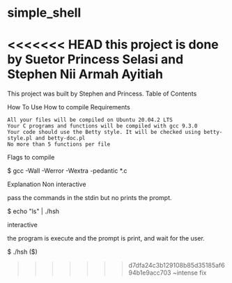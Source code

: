 # simple_shell
<<<<<<< HEAD
this project is done by Suetor Princess Selasi and Stephen Nii Armah Ayitiah
=======
This project was built by Stephen and Princess.
Table of Contents


How To Use
How to compile
Requirements

    All your files will be compiled on Ubuntu 20.04.2 LTS
    Your C programs and functions will be compiled with gcc 9.3.0
    Your code should use the Betty style. It will be checked using betty-style.pl and betty-doc.pl
    No more than 5 functions per file

Flags to compile

$ gcc -Wall -Werror -Wextra -pedantic *.c

Explanation
Non interactive

pass the commands in the stdin but no prints the prompt.

$ echo "ls" | ./hsh

interactive

the program is execute and the prompt is print, and wait for the user.

$ ./hsh
($)
>>>>>>> d7dfa24c3b129108b85d35185af694b1e9acc703
~intense fix
